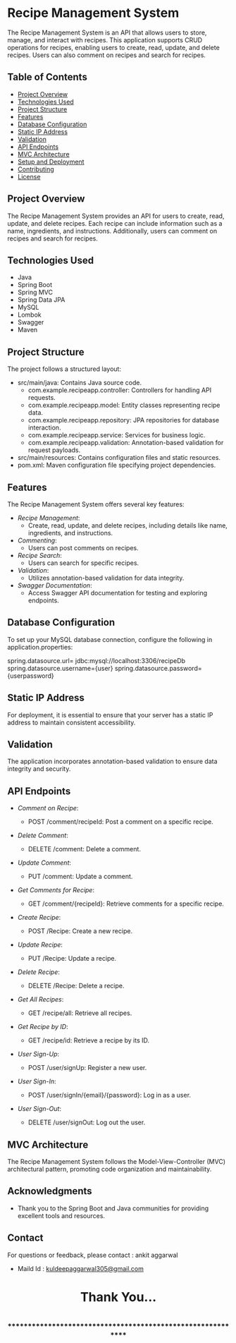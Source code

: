 # Recipe Management System

The Recipe Management System is an API that allows users to store, manage, and interact with recipes. This application supports CRUD operations for recipes, enabling users to create, read, update, and delete recipes. Users can also comment on recipes and search for recipes.

## Table of Contents

- [Project Overview](#project-overview)
- [Technologies Used](#technologies-used)
- [Project Structure](#project-structure)
- [Features](#features)
- [Database Configuration](#database-configuration)
- [Static IP Address](#static-ip-address)
- [Validation](#validation)
- [API Endpoints](#api-endpoints)
- [MVC Architecture](#mvc-architecture)
- [Setup and Deployment](#setup-and-deployment)
- [Contributing](#contributing)
- [License](#license)

## Project Overview

The Recipe Management System provides an API for users to create, read, update, and delete recipes. Each recipe can include information such as a name, ingredients, and instructions. Additionally, users can comment on recipes and search for recipes.

## Technologies Used

- Java
- Spring Boot
- Spring MVC
- Spring Data JPA
- MySQL
- Lombok
- Swagger
- Maven

## Project Structure

The project follows a structured layout:

- src/main/java: Contains Java source code.
  - com.example.recipeapp.controller: Controllers for handling API requests.
  - com.example.recipeapp.model: Entity classes representing recipe data.
  - com.example.recipeapp.repository: JPA repositories for database interaction.
  - com.example.recipeapp.service: Services for business logic.
  - com.example.recipeapp.validation: Annotation-based validation for request payloads.
- src/main/resources: Contains configuration files and static resources.
- pom.xml: Maven configuration file specifying project dependencies.

## Features

The Recipe Management System offers several key features:

- *Recipe Management*:
  - Create, read, update, and delete recipes, including details like name, ingredients, and instructions.
- *Commenting*:
  - Users can post comments on recipes.
- *Recipe Search*:
  - Users can search for specific recipes.
- *Validation*:
  - Utilizes annotation-based validation for data integrity.
- *Swagger Documentation*:
  - Access Swagger API documentation for testing and exploring endpoints.

## Database Configuration

To set up your MySQL database connection, configure the following in application.properties:

spring.datasource.url= jdbc:mysql://localhost:3306/recipeDb
spring.datasource.username={user}
spring.datasource.password={userpassword}

## Static IP Address

For deployment, it is essential to ensure that your server has a static IP address to maintain consistent accessibility.

## Validation

The application incorporates annotation-based validation to ensure data integrity and security.

## API Endpoints

- *Comment on Recipe*:
  - POST /comment/recipeId: Post a comment on a specific recipe.

- *Delete Comment*:
  - DELETE /comment: Delete a comment.

- *Update Comment*:
  - PUT /comment: Update a comment.

- *Get Comments for Recipe*:
  - GET /comment/{recipeId}: Retrieve comments for a specific recipe.

- *Create Recipe*:
  - POST /Recipe: Create a new recipe.

- *Update Recipe*:
  - PUT /Recipe: Update a recipe.

- *Delete Recipe*:
  - DELETE /Recipe: Delete a recipe.

- *Get All Recipes*:
  - GET /recipe/all: Retrieve all recipes.

- *Get Recipe by ID*:
  - GET /recipe/id: Retrieve a recipe by its ID.

- *User Sign-Up*:
  - POST /user/signUp: Register a new user.

- *User Sign-In*:
  - POST /user/signIn/{email}/{password}: Log in as a user.

- *User Sign-Out*:
  - DELETE /user/signOut: Log out the user.

## MVC Architecture

The Recipe Management System follows the Model-View-Controller (MVC) architectural pattern, promoting code organization and maintainability.
<!-- Acknowledgments -->
## Acknowledgments
- Thank you to the Spring Boot and Java communities for providing excellent tools and resources.

<!-- Contact -->
## Contact
For questions or feedback, please contact : ankit aggarwal 
- Maild Id : kuldeepaggarwal305@gmail.com

<h1 align="center">Thank You...<h1>
<h3 align = "center"> ***********************************************************<h3>
